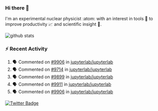 ### Hi there 👋 

I'm an experimental nuclear physicist :atom: with an interest in tools :wrench: to improve productivity :chart_with_upwards_trend: and scientific insight :telescope:.

![github stats](https://github-readme-stats.vercel.app/api?username=agoose77&show_icons=true&hide_rank=true&hide_title=true&bg_color=30,e76445,904e95&text_color=efe3ec&icon_color=efe3ec)
<!--
**agoose77/agoose77** is a ✨ _special_ ✨ repository because its `README.md` (this file) appears on your GitHub profile.

Here are some ideas to get you started:

- 🔭 I’m currently working on ...
- 🌱 I’m currently learning ...
- 👯 I’m looking to collaborate on ...
- 🤔 I’m looking for help with ...
- 💬 Ask me about ...
- 📫 How to reach me: ...
- 😄 Pronouns: ...
- ⚡ Fun fact: ...
-->

### :zap: Recent Activity
<!--START_SECTION:activity-->
1. 🗣 Commented on [#9906](https://github.com/jupyterlab/jupyterlab/issues/9906) in [jupyterlab/jupyterlab](https://github.com/jupyterlab/jupyterlab)
2. 🗣 Commented on [#9714](https://github.com/jupyterlab/jupyterlab/issues/9714) in [jupyterlab/jupyterlab](https://github.com/jupyterlab/jupyterlab)
3. 🗣 Commented on [#9899](https://github.com/jupyterlab/jupyterlab/issues/9899) in [jupyterlab/jupyterlab](https://github.com/jupyterlab/jupyterlab)
4. 🗣 Commented on [#9911](https://github.com/jupyterlab/jupyterlab/issues/9911) in [jupyterlab/jupyterlab](https://github.com/jupyterlab/jupyterlab)
5. 🗣 Commented on [#9906](https://github.com/jupyterlab/jupyterlab/issues/9906) in [jupyterlab/jupyterlab](https://github.com/jupyterlab/jupyterlab)
<!--END_SECTION:activity-->


[![Twitter Badge](https://img.shields.io/twitter/follow/agoose77?style=flat-square&logo=Twitter&logoColor=white&color=cornflowerblue)](https://twitter.com/agoose77)
